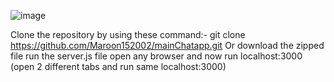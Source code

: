 ![image](https://github.com/Maroon152002/mainChatapp/assets/95140421/e8b4c6ec-423d-4ebc-927e-bae368f0e103)


Clone the repository by using these command:- git clone https://github.com/Maroon152002/mainChatapp.git
Or download the zipped file 
run the server.js file 
open any browser and now run localhost:3000 (open 2 different tabs and run same localhost:3000)
